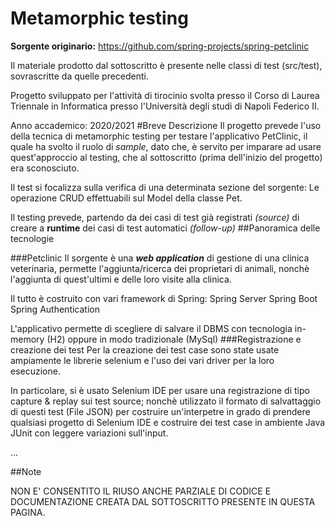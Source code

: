 # Metamorphic testing
**Sorgente originario:** https://github.com/spring-projects/spring-petclinic

Il materiale prodotto dal sottoscritto è presente nelle classi di test (src/test), sovrascritte da quelle precedenti.

Progetto sviluppato per l'attività di tirocinio svolta presso il Corso di Laurea Triennale in Informatica presso l'Università degli studi di Napoli Federico II.

Anno accademico: 2020/2021
#Breve Descrizione
Il progetto prevede l'uso della tecnica di metamorphic testing per testare l'applicativo PetClinic, il quale ha svolto il ruolo di _sample_, dato che, è servito per imparare ad usare quest'approccio al testing, che al sottoscritto (prima dell'inizio del progetto) era sconosciuto.

Il test si focalizza sulla verifica di una determinata sezione del sorgente: Le operazione CRUD effettuabili sul Model della classe Pet.

Il testing prevede, partendo da dei casi di test già registrati _(source)_ di creare a **runtime** dei casi di test automatici _(follow-up)_
##Panoramica delle tecnologie

###Petclinic
Il sorgente è una _**web application**_ di gestione di una clinica veterinaria, permette l'aggiunta/ricerca dei proprietari di animali, nonchè l'aggiunta di quest'ultimi e delle loro visite alla clinica.

Il tutto è costruito con vari framework di Spring:
Spring Server
Spring Boot
Spring Authentication

L'applicativo permette di scegliere di salvare il DBMS con tecnologia in-memory (H2) oppure in modo tradizionale (MySql)
###Registrazione e creazione dei test
Per la creazione dei test case sono state usate ampiamente le librerie selenium e l'uso dei vari driver per la loro esecuzione.

In particolare, si è usato Selenium IDE per usare una registrazione di tipo capture & replay sui test source; nonchè utilizzato il formato di salvattaggio di questi test (File JSON) per costruire un'interpetre in grado di prendere qualsiasi progetto di Selenium IDE e costruire dei test case in ambiente Java JUnit con leggere variazioni sull'input.

...

##Note

NON E' CONSENTITO IL RIUSO ANCHE PARZIALE DI CODICE E DOCUMENTAZIONE CREATA DAL SOTTOSCRITTO PRESENTE IN QUESTA PAGINA.

